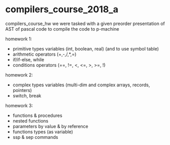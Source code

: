 # compilers_course_2018_a
compilers_course_hw
we were tasked with a given preorder presentation of AST of pascal code to compile the code to p-machine

homework 1:
- primitive types variables (int, boolean, real)
  (and to use symbol table)
- arithmetic operators (+,-,/,*,=)
- if/if-else, while
- conditions operators (==, !=, <, <=, >, >=, !)

homework 2:
- complex types variables (multi-dim and complex arrays, records, pointers)
- switch, break

homework 3:
- functions & procedures
- nested functions
- parameters by value & by reference
- functions types (as variable)
- ssp & sep commands
